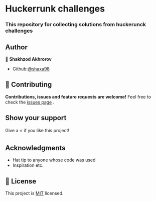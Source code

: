 # Huckerrunk challenges

### This repository for collecting solutions from huckerunck challenges

## Author

👤 **Shakhzod Akhrorov**

- Github:[@shaxa98](https://github.com/shaxa98)

## 🤝 Contributing

**Contributions, issues and feature requests are welcome!**
Feel free to check the [issues page](https://github.com/Bekhzod96/MintSignUp/blob/feature-1/index.html) .

## Show your support

Give a ⭐️ if you like this project!

## Acknowledgments

- Hat tip to anyone whose code was used
- Inspiration etc.

## 📝 License

This project is [MIT](lic.url) licensed.
